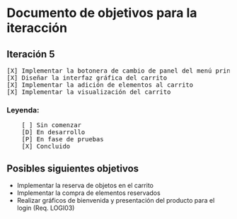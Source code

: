 # Documento de objetivos para la iteracción
## Iteración 5
<pre>
[X] Implementar la botonera de cambio de panel del menú principal
[X] Diseñar la interfaz gráfica del carrito
[X] Implementar la adición de elementos al carrito
[X] Implementar la visualización del carrito
</pre>

### Leyenda:
<pre>
    [ ] Sin comenzar
    [D] En desarrollo
    [P] En fase de pruebas
    [X] Concluido
</pre>


## Posibles siguientes objetivos
<ul>
    <li>Implementar la reserva de objetos en el carrito</li>
    <li>Implementar la compra de elementos reservados</li>
    <li>Realizar gráficos de bienvenida y presentación del producto para el login (Req. LOGI03)</li>
</ul>
